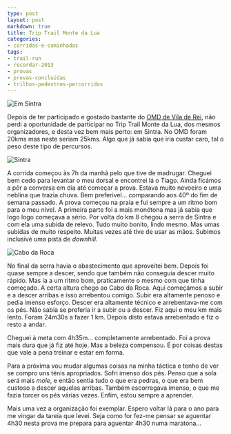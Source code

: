 ```yaml
---
type: post
layout: post
markdown: true
title: Trip Trail Monte da Lua
categories:
- corridas-e-caminhadas
tags:
- trail-run
- recordar-2013
- provas
- provas-concluidas
- trilhos-pedestres-percorridos
---
```


![Em Sintra](https://lh5.googleusercontent.com/-dDDxr6OzE0U/UeFKJDy_TlI/AAAAAAAAesE/5Rjki37t7Es/s640/GOPR2668.JPG)

Depois de ter participado e gostado bastante do [OMD de Vila de Rei](/2013/03/10/oh-meu-deus-vila-de-rei/),
não perdi a oportunidade de participar no Trip Trail Monte da Lua, dos mesmos
organizadores, e desta vez bem mais perto: em Sintra. No OMD foram 20kms mas neste
seriam 25kms. Algo que já sabia que iria custar caro, tal o peso deste tipo de
percursos.

![Sintra](https://lh3.googleusercontent.com/-07-IDv6bZqw/UeFKUCBRsOI/AAAAAAAAetU/OJew2wpTBY0/s640/GOPR2677.JPG)

A corrida começou às 7h da manhã pelo que tive de madrugar. Cheguei bem cedo
para levantar o meu dorsal e encontrei lá o Tiago. Ainda ficámos a pôr a conversa
em dia até começar a prova. Estava muito nevoeiro e uma neblina que trazia 
chuva. Bem preferivel... comparando aos 40º do fim de semana passado. A prova começou
na praia e fui sempre a um ritmo bom para o meu nível. A primeira parte foi a mais
monótona mas já sabia que logo logo começava a sério. Por volta do km 8 chegou
a serra de Sintra e com ela uma subida de relevo. Tudo muito bonito, lindo mesmo.
Mas umas subidas de muito respeito. Muitas vezes até tive de usar as mãos. Subimos
inclusivé uma pista de _downhill_.

![Cabo da Roca](https://lh6.googleusercontent.com/-BmhoHPwEnZs/UeFKbmo-ZlI/AAAAAAAAeuM/WreLFTbkpZQ/s640/GOPR2684.JPG)

No final da serra havia o abastecimento que aproveitei bem. Depois foi quase sempre
a descer, sendo que também não conseguia descer muito rápido. Mas ia a um ritmo bom,
praticamente o mesmo com que tinha começado. A certa altura chego ao Cabo da Roca.
Aqui começámos a subir e a descer arribas e isso arrebentou comigo. Subir era
altamente penoso e pedia imenso esforço. Descer era altamente técnico e arrebentava-me
com os pés. Não sabia se preferia ir a subir ou a descer. Fiz aqui o meu km mais
lento. Foram 24m30s a fazer 1 km. Depois disto estava arrebentado e fiz o resto a andar.

Cheguei à meta com 4h35m... completamente arrebentado. Foi a prova mais dura
que já fiz até hoje. Mas a beleza compensou. É por coisas destas que vale a pena
treinar e estar em forma.

Para a próxima vou mudar algumas coisas na minha táctica e tenho de ver se compro
uns ténis apropriados. Sofri imenso dos pés. Penso que a sola será mais _mole_,
e então sentia tudo o que era pedras, o que era bem custoso a descer aquelas
arribas. Também escorregava imenso, o que me fazia torcer os pés várias vezes.
Enfim, estou sempre a aprender.

Mais uma vez a organização foi exemplar. Espero voltar lá para o ano para me
vingar da tareia que levei. Seja como for fez-me pensar se aguentar 4h30 nesta
prova me prepara para aguentar 4h30 numa maratona...

